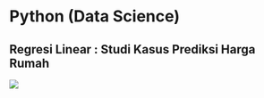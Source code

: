 # Python (Data Science)

## Regresi Linear : Studi Kasus Prediksi Harga Rumah

[![](https://img.shields.io/badge/Materi%20dan%20Implementasi-Disini-critical?style=for-the-badge&logo=mathworks&logoColor=FFF)](https://kevinperdana.github.io/pythondatascience/regresilinear)

# 
